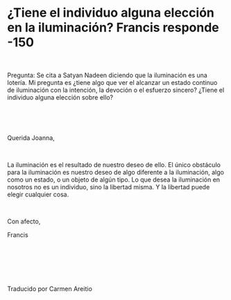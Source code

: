 # ¿Tiene el individuo alguna elección en la iluminación? Francis responde -150 


&nbsp;


 





Pregunta: Se cita a Satyan Nadeen diciendo que la iluminaci&oacute;n es una loter&iacute;a. Mi pregunta es &iquest;tiene algo que ver el alcanzar un estado continuo de iluminaci&oacute;n con la intenci&oacute;n, la devoci&oacute;n o el esfuerzo sincero? &iquest;Tiene el individuo alguna elecci&oacute;n sobre ello?






&nbsp;







&nbsp;






Querida Joanna,






&nbsp;






La iluminaci&oacute;n es el resultado de nuestro deseo de ello. El &uacute;nico obst&aacute;culo para la iluminaci&oacute;n es nuestro deseo de algo diferente a la iluminaci&oacute;n, algo como un estado, o un objeto de alg&uacute;n tipo. Lo que desea la iluminaci&oacute;n en nosotros no es un individuo, sino la libertad misma. Y la libertad puede elegir cualquier cosa.






&nbsp;






Con afecto,





Francis 






&nbsp;







&nbsp;







&nbsp;






Traducido por Carmen Areitio






